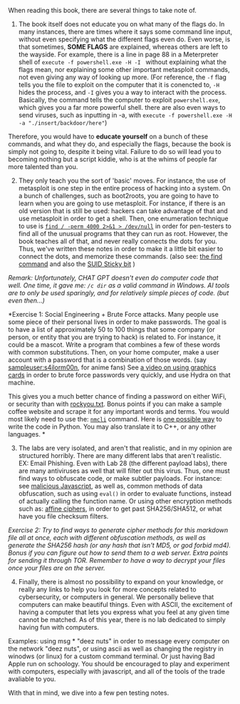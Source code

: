 When reading this book, there are several things to take note of.

1. The book itself does not educate you on what many of the flags do. In many instances, there are times where it says some command line input, without even specifying what the different flags even do. Even worse, is that sometimes, **SOME FLAGS** are explained, whereas others are left to the wayside. For example, there is a line in page 88 in a Meterpreter shell of ``` execute -f powershell.exe -H -I  ``` without explaining what the flags mean, nor explaining some other important metasploit commands, not even giving any way of looking up more. (For reference, the `-f` flag tells you the file to exploit on the computer that it is conencted to, `-H` hides the process, and `-I` gives you a way to interact with the process. Basically, the command tells the computer to exploit `powershell.exe`, which gives you a far more powerful shell. there are also even ways to send viruses, such as inputting in -a, with `execute -f powershell.exe -H -a "./insert/backdoor/here"`)

Therefore, you would have to **educate yourself** on a bunch of these commands, and what they do, and especially the flags, because the book is simply not going to, despite it being vital. Failure to do so will lead you to becoming nothing but a script kiddie, who is at the whims of people far more talented than you. 

2.  They only teach you the sort of 'basic' moves. For instance, the use of metasploit is one step in the entire process of hacking into a system. On a bunch of challenges, such as boot2roots, you are going to have to learn when you are going to use metasploit. For instance, if there is an old version that is still be used: hackers can take advantage of that and use metasploit in order to get a shell. Then, one enumeration technique to use is  [`find / -perm 4000 2>&1 > /dev/null`](https://unix.stackexchange.com/questions/497207/difference-between-dev-null-21-and-dev-null-dev-null) in order for pen-testers to find all of the unusual programs that they can run as root. However, the book teaches all of that, and never really connects the dots for you. Thus, we've written these notes in order to make it a little bit easier to connect the dots, and memorize these commands. (also see: [the find command](https://www.geeksforgeeks.org/find-command-in-linux-with-examples/) and also the [SUID Sticky bit](https://www.redhat.com/en/blog/suid-sgid-sticky-bit) )

*Remark: Unfortunately, CHAT GPT doesn't even do computer code that well. One time, it gave me: `/c dir` as a valid command in Windows. AI tools are to only be used sparingly, and for relatively simple pieces of code. (but even then...)*

*Exercise 1: Social Engineering + Brute Force attacks. Many people use some piece of their personal lives in order to make passwords. The goal is to have a list of approximately 50 to 100 things that some company (or person, or entity that you are trying to hack) is related to. For instance, it could be a mascot. Write a program that combines a few of these words with common substitutions. Then, on your home computer, make a user account with a password that is a combination of those words. (say [sampleuser:s4ilorm00n](https://www.cyberciti.biz/faq/understanding-etcpasswd-file-format/), for anime fans) See [a video on using graphics cards](https://www.youtube.com/watch?v=7U-RbOKanYs&t=0s) in order to brute force passwords very quickly, and use Hydra on that machine. 

This gives you a much better chance of finding a password on either WiFi, or security than with [rockyou.txt](https://weakpass.com/wordlists/rockyou.txt). Bonus points if you can make a sample coffee website and scrape it for any important words and terms. You would most likely need to use the: [`nmcli`](https://docs.redhat.com/en/documentation/red_hat_enterprise_linux/7/html/networking_guide/sec-configuring_ip_networking_with_nmcli#sec-Using_the_nmcli_Interactive_Connection_Editor) command. Here is [one possible way](https://github.com/flancast90/wifi-bf/blob/main/src/ssid.py) to write the code in Python. You may also translate it to C++, or any other languages. *

3. The labs are very isolated, and aren't that realistic, and in my opinion are structured horribly. There are many different labs that aren't realistic. EX: Email Phishing. Even with Lab 28 (the different payload labs), there are many antiviruses as well that will filter out this virus. Thus, one must find ways to obfuscate code, or make subtler payloads. For instance: see [malicious Javascript](https://github.com/geeksonsecurity/js-malicious-dataset), as well as, common methods of data obfuscation, such as using `eval()` in order to evaluate functions, instead of actually calling the function name. Or using other encryption methods such as: [affine ciphers](https://math.asu.edu/sites/default/files/affine.pdf), in order to get past SHA256/SHA512, or what have you file checksum filters.

*Exercise 2: Try to find ways to generate cipher methods for this markdown file all at once, each with different obfuscation methods, as well as generate the SHA256 hash (or any hash that isn't MD5, or god forbid md4). Bonus if you can figure out how to send them to a web server. Extra points for sending it through TOR. Remember to have a way to decrypt your files once your files are on the server.*

4. Finally, there is almost no possibility to expand on your knowledge, or really any links to help you look for more concepts related to cybersecurity, or computers in general. We personally believe that computers can make beautiful things. Even with ASCII, the excitement of having a computer that lets you express what you feel at any given time cannot be matched. As of this year, there is no lab dedicated to simply having fun with computers.

Examples: using msg * "deez nuts" in order to message every computer on the network "deez nuts", or using ascii as well as changing the registry in winodws (or linux) for a custom command terminal. Or just having Bad Apple run on schoology. You should be encouraged to play and experiment with computers, especially with javascript, and all of the tools of the trade avaliable to you. 

With that in mind, we dive into a few pen testing notes. 

